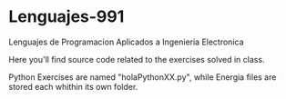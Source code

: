 Lenguajes-991
=============

Lenguajes de Programacion Aplicados a Ingenieria Electronica

Here you'll find source code related to the exercises solved in class.

Python Exercises are named "holaPythonXX.py", while Energia files are stored each whithin its own folder.
